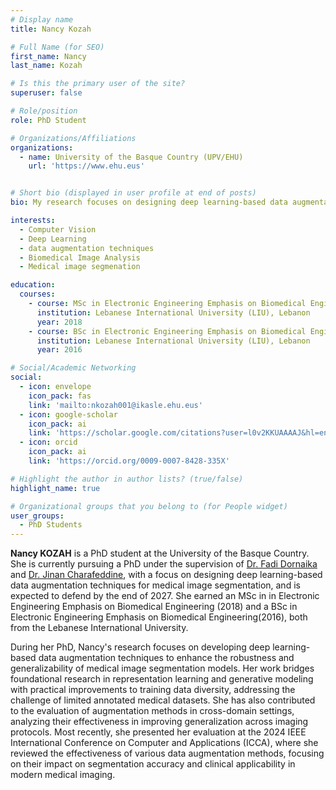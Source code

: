 ```yaml
---
# Display name
title: Nancy Kozah

# Full Name (for SEO)
first_name: Nancy  
last_name: Kozah

# Is this the primary user of the site?
superuser: false

# Role/position
role: PhD Student

# Organizations/Affiliations
organizations:
  - name: University of the Basque Country (UPV/EHU)
    url: 'https://www.ehu.eus'


# Short bio (displayed in user profile at end of posts)
bio: My research focuses on designing deep learning-based data augmentation techniques for medical image segmentation.

interests:
  - Computer Vision
  - Deep Learning
  - data augmentation techniques
  - Biomedical Image Analysis
  - Medical image segmenation

education:
  courses:
    - course: MSc in Electronic Engineering Emphasis on Biomedical Engineering
      institution: Lebanese International University (LIU), Lebanon
      year: 2018
    - course: BSc in Electronic Engineering Emphasis on Biomedical Engineering
      institution: Lebanese International University (LIU), Lebanon
      year: 2016

# Social/Academic Networking
social:
  - icon: envelope
    icon_pack: fas
    link: 'mailto:nkozah001@ikasle.ehu.eus'
  - icon: google-scholar
    icon_pack: ai
    link: 'https://scholar.google.com/citations?user=l0v2KKUAAAAJ&hl=en'
  - icon: orcid
    icon_pack: ai
    link: 'https://orcid.org/0009-0007-8428-335X'

# Highlight the author in author lists? (true/false)
highlight_name: true

# Organizational groups that you belong to (for People widget)
user_groups:
  - PhD Students
---
```


**Nancy KOZAH** is a PhD student at the University of the Basque Country. She is currently pursuing a PhD under the supervision of [Dr. Fadi Dornaika](https://cvpd.github.io/author/fadi-dornaika/) and [Dr. Jinan Charafeddine](https://scholar.google.fr/citations?user=IajqKIMAAAAJ&hl=en), with a focus on designing deep learning-based data augmentation techniques for medical image segmentation, and is expected to defend by the end of 2027. She earned an MSc in  in Electronic Engineering Emphasis on Biomedical Engineering (2018) and a BSc in Electronic Engineering Emphasis on Biomedical Engineering(2016), both from the Lebanese International University.

During her PhD, Nancy's research focuses on developing deep learning-based data augmentation techniques to enhance the robustness and generalizability of medical image segmentation models. Her work bridges foundational research in representation learning and generative modeling with practical improvements to training data diversity, addressing the challenge of limited annotated medical datasets. She has also contributed to the evaluation of augmentation methods in cross-domain settings, analyzing their effectiveness in improving generalization across imaging protocols.
Most recently, she presented her evaluation at the 2024 IEEE International Conference on Computer and Applications (ICCA), where she reviewed the effectiveness of various data augmentation methods, focusing on their impact on segmentation accuracy and clinical applicability in modern medical imaging.
